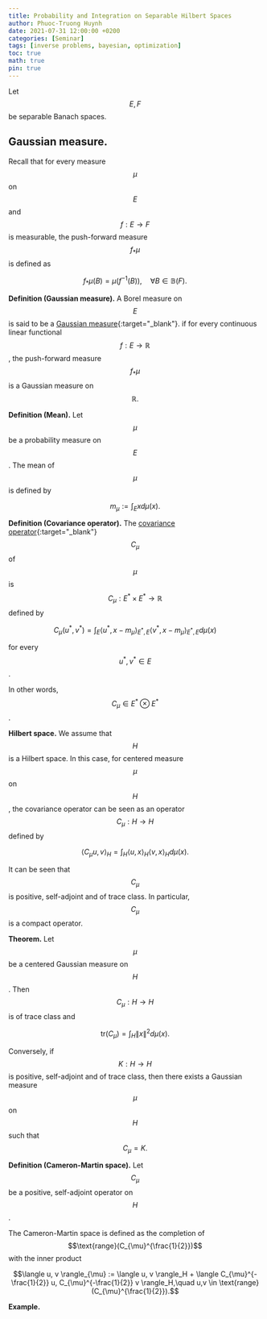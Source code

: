 ```yaml
---
title: Probability and Integration on Separable Hilbert Spaces
author: Phuoc-Truong Huynh
date: 2021-07-31 12:00:00 +0200
categories: [Seminar]
tags: [inverse problems, bayesian, optimization]
toc: true
math: true
pin: true
---
```


Let $$E,F$$ be separable Banach spaces.

## Gaussian measure.

Recall that for every measure $$\mu$$ on $$E$$ and $$f:E \to F$$ is measurable, the push-forward measure $$f_* \mu$$ is defined as

$$ f_*\mu (B) = \mu \left(f^{-1}(B) \right),\quad \forall B \in \mathbb{B}(F).$$

**Definition (Gaussian measure).** A Borel measure on $$E$$ is said to be a [Gaussian measure](https://en.wikipedia.org/wiki/Gaussian_measure){:target="_blank"}. if for every continuous linear functional $$f: E \to \mathbb{R}$$, the push-forward measure $$f_* \mu$$ is a Gaussian measure on $$\mathbb{R}.$$

**Definition (Mean).** Let $$\mu$$ be a probability measure on $$E$$. The mean of $$\mu$$ is defined by

$$m_{\mu} := \int_{E} x d\mu(x).$$

**Definition (Covariance operator).** The [covariance operator](https://en.wikipedia.org/wiki/Covariance_operator){:target="_blank"} $$C_{\mu}$$ of $$\mu$$ is $$C_{\mu}: E^* \times E^* \to \mathbb{R}$$ defined by

$$C_{\mu}(u^*,v^*) = \int_{E}\langle u^*,x - m_{\mu}\rangle_{E^*,E} \langle v^*,x - m_{\mu}\rangle_{E^*,E}d\mu(x)$$

for every $$u^*,v^* \in E$$.

In other words, $$C_{\mu} \in E^* \otimes E^*$$.

**Hilbert space.** We assume that $$H$$ is a Hilbert space. In this case, for centered measure $$\mu$$ on $$H$$, the covariance operator can be seen as an operator $$C_{\mu}: H \to H$$ defined by

$$\langle C_{\mu} u, v \rangle_{H} = \int_{H} \langle u, x \rangle_H \langle v, x \rangle_H d\mu(x).$$

It can be seen that $$C_{\mu}$$ is positive, self-adjoint and of trace class. In particular, $$C_{\mu}$$ is a compact operator.

**Theorem.** Let $$\mu$$ be a centered Gaussian measure on $$H$$. Then $$C_{\mu}: H \to H$$ is of trace class and

$$\text{tr}(C_{\mu}) = \int_{H} \|x\|^2 d\mu(x).$$

Conversely, if $$K : H \to H$$ is positive, self-adjoint and of trace class, then there exists a Gaussian measure $$\mu$$ on $$H$$ such that $$C_{\mu} = K.$$

**Definition (Cameron-Martin space).** Let $$C_{\mu}$$ be a positive, self-adjoint operator on $$H$$.

The Cameron-Martin space is defined as the completion of $$\text{range}(C_{\mu}^{\frac{1}{2}})$$ with the inner product

$$\langle u, v \rangle_{\mu} := \langle u, v \rangle_H + \langle C_{\mu}^{-\frac{1}{2}} u, C_{\mu}^{-\frac{1}{2}} v \rangle_H,\quad u,v \in \text{range}(C_{\mu}^{\frac{1}{2}}).$$

**Example.** 
